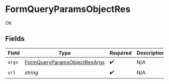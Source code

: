# FormQueryParamsObjectRes

OK


## Fields

| Field                                                                                   | Type                                                                                    | Required                                                                                | Description                                                                             |
| --------------------------------------------------------------------------------------- | --------------------------------------------------------------------------------------- | --------------------------------------------------------------------------------------- | --------------------------------------------------------------------------------------- |
| `args`                                                                                  | [FormQueryParamsObjectResArgs](../../models/operations/FormQueryParamsObjectResArgs.md) | :heavy_check_mark:                                                                      | N/A                                                                                     |
| `url`                                                                                   | *string*                                                                                | :heavy_check_mark:                                                                      | N/A                                                                                     |